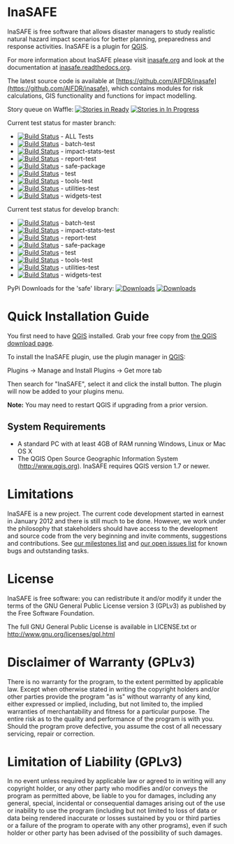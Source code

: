 InaSAFE
=======

InaSAFE is free software that allows disaster managers to study realistic
natural hazard impact scenarios for better planning, preparedness and
response activities. InaSAFE is a plugin for [QGIS](http://qgis.org).

For more information about InaSAFE please visit
[inasafe.org](http://www.inasafe.org) and look at the documentation at
[inasafe.readthedocs.org](http://inasafe.readthedocs.org>).

The latest source code is available at
[https://github.com/AIFDR/inasafe](https://github.com/AIFDR/inasafe),
which contains modules for risk calculations, GIS functionality and
functions for impact modelling.


Story queue on Waffle:
[![Stories in Ready](https://badge.waffle.io/AIFDR/inasafe.png?label=ready)](http://waffle.io/AIFDR/inasafe)
[![Stories in In Progress](https://badge.waffle.io/AIFDR/inasafe.png?label=ready)](http://waffle.io/AIFDR/inasafe)

Current test status for master branch:
* [![Build Status](http://jenkins.inasafe.org/job/inasafe-qgis2/badge/icon)](http://jenkins.inasafe.org/job/inasafe-qgis2/) - ALL Tests
* [![Build Status](http://jenkins.inasafe.org/view/QGIS2-InaSAFE-master/job/inasafe-qgis2-batch-test/badge/icon)](http://jenkins.inasafe.org/view/QGIS2-InaSAFE-master/job/inasafe-qgis2-batch-test/) - batch-test
* [![Build Status](http://jenkins.inasafe.org/view/QGIS2-InaSAFE-master/job/inasafe-qgis2-impact-stats-test/badge/icon)](http://jenkins.inasafe.org/view/QGIS2-InaSAFE-master/job/inasafe-qgis2-impact-stats-test/) - impact-stats-test
* [![Build Status](http://jenkins.inasafe.org/view/QGIS2-InaSAFE-master/job/inasafe-qgis2-report-test/badge/icon)](http://jenkins.inasafe.org/view/QGIS2-InaSAFE-master/job/inasafe-qgis2-report-test/) - report-test
* [![Build Status](http://jenkins.inasafe.org/view/QGIS2-InaSAFE-master/job/inasafe-qgis2-safe-package/badge/icon)](http://jenkins.inasafe.org/view/QGIS2-InaSAFE-master/job/inasafe-qgis2-safe-package/) - safe-package
* [![Build Status](http://jenkins.inasafe.org/view/QGIS2-InaSAFE-master/job/inasafe-qgis2-test/badge/icon)](http://jenkins.inasafe.org/view/QGIS2-InaSAFE-master/job/inasafe-qgis2-test/) - test
* [![Build Status](http://jenkins.inasafe.org/view/QGIS2-InaSAFE-master/job/inasafe-qgis2-tools-test/badge/icon)](http://jenkins.inasafe.org/view/QGIS2-InaSAFE-master/job/inasafe-qgis2-tools-test/) - tools-test
* [![Build Status](http://jenkins.inasafe.org/view/QGIS2-InaSAFE-master/job/inasafe-qgis2-utilities-test/badge/icon)](http://jenkins.inasafe.org/view/QGIS2-InaSAFE-master/job/inasafe-qgis2-utilities-test/) - utilities-test
* [![Build Status](http://jenkins.inasafe.org/view/QGIS2-InaSAFE-master/job/inasafe-qgis2-widgets-test/badge/icon)](http://jenkins.inasafe.org/view/QGIS2-InaSAFE-master/job/inasafe-qgis2-widgets-test/) - widgets-test

Current test status for develop branch:
* [![Build Status](http://jenkins.inasafe.org/view/QGIS2-InaSAFE-develop/job/batch-test/badge/icon)](http://jenkins.inasafe.org/view/QGIS2-InaSAFE-develop/job/batch-test/) - batch-test
* [![Build Status](http://jenkins.inasafe.org/view/QGIS2-InaSAFE-develop/job/impact-stats-test/badge/icon)](http://jenkins.inasafe.org/view/QGIS2-InaSAFE-develop/job/impact-stats-test/) - impact-stats-test
* [![Build Status](http://jenkins.inasafe.org/view/QGIS2-InaSAFE-develop/job/report-test/badge/icon)](http://jenkins.inasafe.org/view/QGIS2-InaSAFE-develop/job/report-test/) - report-test
* [![Build Status](http://jenkins.inasafe.org/view/QGIS2-InaSAFE-develop/job/safe-package/badge/icon)](http://jenkins.inasafe.org/view/QGIS2-InaSAFE-develop/job/safe-package/) - safe-package
* [![Build Status](http://jenkins.inasafe.org/view/QGIS2-InaSAFE-develop/job/test/badge/icon)](http://jenkins.inasafe.org/view/QGIS2-InaSAFE-develop/job/test/) - test
* [![Build Status](http://jenkins.inasafe.org/view/QGIS2-InaSAFE-develop/job/tools-test/badge/icon)](http://jenkins.inasafe.org/view/QGIS2-InaSAFE-develop/job/tools-test/) - tools-test
* [![Build Status](http://jenkins.inasafe.org/view/QGIS2-InaSAFE-develop/job/utilities-test/badge/icon)](http://jenkins.inasafe.org/view/QGIS2-InaSAFE-develop/job/utilities-test/) - utilities-test
* [![Build Status](http://jenkins.inasafe.org/view/QGIS2-InaSAFE-develop/job/widgets-test/badge/icon)](http://jenkins.inasafe.org/view/QGIS2-InaSAFE-develop/job/widgets-test/) - widgets-test

PyPi Downloads for the 'safe' library:
[![Downloads](https://pypip.in/d/python-safe/badge.png)](https://crate.io/packages/python-safe)
[![Downloads](https://pypip.in/v/python-safe/badge.png)](https://crate.io/packages/python-safe)



Quick Installation Guide
========================

You first need to have [QGIS](http://qgis.org/) installed. Grab your free
copy from [the QGIS download page](http://download/qgis.org).

To install the InaSAFE plugin, use the plugin manager in
[QGIS](http://qgis.org):

  Plugins → Manage and Install Plugins → Get more tab

Then search for "InaSAFE", select it and click the install button.
The plugin will now be added to your plugins menu.

**Note:** You may need to restart QGIS if upgrading from a prior version.


System Requirements
-------------------

 - A standard PC with at least 4GB of RAM running Windows, Linux or Mac OS X
 - The QGIS Open Source Geographic Information System (http://www.qgis.org).
   InaSAFE requires QGIS version 1.7 or newer.

Limitations
===========

InaSAFE is a new project. The current code development started in
earnest in January 2012 and there is still much to be done.  However,
we work under the philosophy that stakeholders should have access to the
development and source code from the very beginning and invite
comments, suggestions and contributions.  See
[our milestones list](https://github.com/AIFDR/inasafe/issues/milestones) and
[our open issues list](https://github.com/AIFDR/inasafe/issues?page=1&state=open)
for known bugs and outstanding tasks.


License
=======

InaSAFE is free software: you can redistribute it and/or modify it
under the terms of the GNU General Public License version 3 (GPLv3) as
published by the Free Software Foundation.

The full GNU General Public License is available in LICENSE.txt or
http://www.gnu.org/licenses/gpl.html


Disclaimer of Warranty (GPLv3)
==============================

There is no warranty for the program, to the extent permitted by
applicable law. Except when otherwise stated in writing the copyright
holders and/or other parties provide the program "as is" without warranty
of any kind, either expressed or implied, including, but not limited to,
the implied warranties of merchantability and fitness for a particular
purpose. The entire risk as to the quality and performance of the program
is with you. Should the program prove defective, you assume the cost of
all necessary servicing, repair or correction.


Limitation of Liability (GPLv3)
===============================

In no event unless required by applicable law or agreed to in writing
will any copyright holder, or any other party who modifies and/or conveys
the program as permitted above, be liable to you for damages, including any
general, special, incidental or consequential damages arising out of the
use or inability to use the program (including but not limited to loss of
data or data being rendered inaccurate or losses sustained by you or third
parties or a failure of the program to operate with any other programs),
even if such holder or other party has been advised of the possibility of
such damages.



